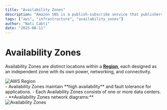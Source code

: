 ```yaml
---
title: "Availability Zones"
description: "Amazon SNS is a publish-subscribe service that publishers use to send messages to subscribers through SNS topics"
tags: ["aws", "infrastructure", "availability_zones"]
author: "Nati Cabti"
date: "2025-08-11"
---
```


# Availability Zones

Availability Zones are distinct locations within a [**Region**](../global-infrastructure/regions.md), each designed as an independent zone with its own power, networking, and connectivity.

<div class="aws__ImageCentered">
<img style={{ background: '#00040b', width: '50%', overflowX: 'auto' }} src="/img/aws/aws-infrastructure-region-cloudgov.png" alt="AWS Region" />
</div>
- Availability Zones maintain **high availability** and fault tolerance for applications.
- Each Availability Zones consists of one or more data centers.
- **Availability Zones network diagrams:**
<div class="aws__ImageCentered">
<img style={{ background: '#f6f9fd' ,width: '50%', overflowX: 'auto' }} src="/img/aws/aws-networking-subnet-diagram.png" alt="Availability Zones" />
</div>
